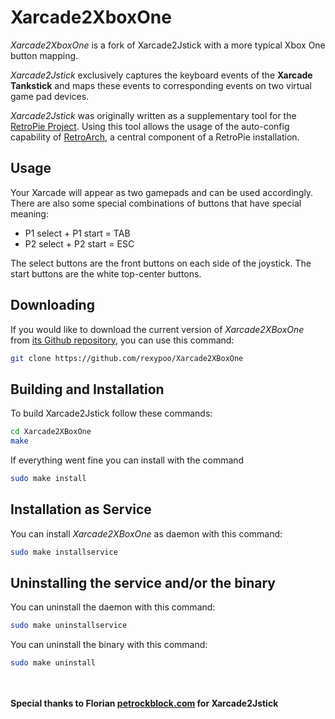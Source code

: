 Xarcade2XboxOne
================

_Xarcade2XboxOne_ is a fork of Xarcade2Jstick with a more typical Xbox One button mapping.

_Xarcade2Jstick_ exclusively captures the keyboard events of the __Xarcade Tankstick__ and maps these events to corresponding events on two virtual game pad devices.

_Xarcade2Jstick_ was originally written as a supplementary tool for the [RetroPie Project](http://blog.petrockblock.com/retropie/). Using this tool allows the usage of the auto-config capability of [RetroArch](http://themaister.net/retroarch.html), a central component of a RetroPie installation.

## Usage

Your Xarcade will appear as two gamepads and can be used accordingly. There are also some special combinations of buttons that have special meaning:

* P1 select + P1 start = TAB
* P2 select + P2 start = ESC

The select buttons are the front buttons on each side of the joystick. The start buttons are the white top-center buttons.

## Downloading

If you would like to download the current version of _Xarcade2XBoxOne_ from [its Github repository](https://github.com/rexypoo/Xarcade2XBoxOne), you can use this command:
```bash
git clone https://github.com/rexypoo/Xarcade2XBoxOne
```

## Building and Installation

To build Xarcade2Jstick follow these commands:
```bash
cd Xarcade2XBoxOne
make
```

If everything went fine you can install with the command
```bash
sudo make install
```

## Installation as Service

You can install _Xarcade2XBoxOne_ as daemon with this command:
```bash
sudo make installservice
```

## Uninstalling the service and/or the binary

You can uninstall the daemon with this command:
```bash
sudo make uninstallservice
```

You can uninstall the binary with this command:
```bash
sudo make uninstall
```

<br><br>
__Special thanks to Florian [petrockblock.com](http://blog.petrockblock.com) for Xarcade2Jstick__
